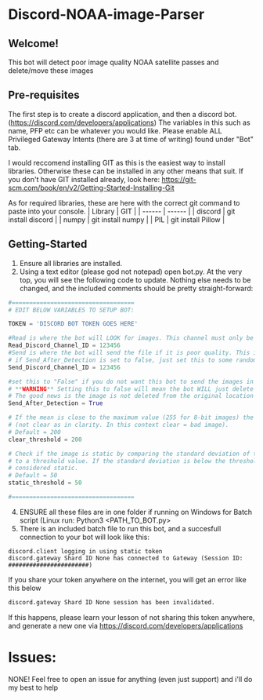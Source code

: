 # Discord-NOAA-image-Parser
## Welcome!
This bot will detect poor image quality NOAA satellite passes and delete/move these images

## Pre-requisites 
The first step is to create a discord application, and then a discord bot. (https://discord.com/developers/applications)
The variables in this such as name, PFP etc can be whatever you would like.
Please enable ALL Privileged Gateway Intents (there are 3 at time of writing) found under "Bot" tab.

I would reccomend installing GIT as this is the easiest way to install libraries. Otherwise these can be installed in any other means that suit.
If you don't have GIT installed already, look here: https://git-scm.com/book/en/v2/Getting-Started-Installing-Git

As for required libraries, these are here with the correct git command to paste into your console.
| Library | GIT |
| ------ | ------ |
| discord | git install discord |
| numpy | git install numpy |
| PIL | git install Pillow |

## Getting-Started
1. Ensure all libraries are installed.
2. Using a text editor (please god not notepad) open bot.py. At the very top, you will see the following code to update. Nothing else needs to be changed, and the included comments should be pretty straight-forward:
```python
#===================================
# EDIT BELOW VARIABLES TO SETUP BOT:

TOKEN = 'DISCORD BOT TOKEN GOES HERE'

#Read is where the bot will LOOK for images. This channel must only be used for NOAA images as any other images will be parsed too
Read_Discord_Channel_ID = 123456
#Send is where the bot will send the file if it is poor quality. This is to ensure any false detections are still caught, and you will need to adjust the below thresholds.
# if Send_After_Detection is set to false, just set this to some random number. I.E: 123456
Send_Discord_Channel_ID = 123456

#set this to "False" if you do not want this bot to send the images in another chat after it detects a poor quality image.
# **WARNING** Setting this to false will mean the bot WILL just delete the image - for good.
# The good news is the image is not deleted from the original location it was sent from (Raspberry-Pi, Manually sent from Windows Desktop etc) so you won't lose that file.
Send_After_Detection = True

# If the mean is close to the maximum value (255 for 8-bit images) the image is considered clear 
# (not clear as in clarity. In this context clear = bad image).
# Default = 200
clear_threshold = 200

# Check if the image is static by comparing the standard deviation of the pixel values
# to a threshold value. If the standard deviation is below the threshold, the image is
# considered static.
# Default = 50
static_threshold = 50

#===================================

```
4. ENSURE all these files are in one folder if running on Windows for Batch script (Linux run: Python3 <PATH_TO_BOT.py>
3. There is an included batch file to run this bot, and a succesfull connection to your bot will look like this:
```
discord.client logging in using static token
discord.gateway Shard ID None has connected to Gateway (Session ID: #######################)
```
If you share your token anywhere on the internet, you will get an error like this below
```sh
discord.gateway Shard ID None session has been invalidated.
```
If this happens, please learn your lesson of not sharing this token anywhere, and generate a new one via https://discord.com/developers/applications


# Issues:
NONE!
Feel free to open an issue for anything (even just support) and i'll do my best to help
